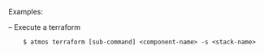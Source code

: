 Examples:

  – Execute a terraform

```
    $ atmos terraform [sub-command] <component-name> -s <stack-name>
```